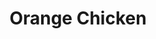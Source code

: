 ---
title: Orange Chicken
metadata:
  course: Main
  title: Orange Chicken
  servings: '2'
ingredients:
- name: dried chilli
  amount: '1'
- name: soy sauce
  amount: 2 tbsp, 2 tsp
- name: sesame oil
  amount: 1 tsp
- name: orange
  amount: '1'
- name: corn starch
  amount: 0.5 cups, 1 tbsp
- name: egg
  amount: '1'
- name: tenderstem broccoli
  amount: some
- name: sesame seeds
  amount: some
- name: ginger
  amount: 0.5 inches
- name: oil
  amount: some
- name: chicken thighs
  amount: '2'
- name: rice vinegar
  amount: 1 tsp
- name: spring onion
  amount: '1'
cookware:
- name: large bowl
- name: small bowl
- name: small pot
- name: paper towel
- name: pan
steps:
- description: In a large bowl, whisk your egg then add soy sauce and corn starch
    and whisk some more to create a slurry.
- description: Now dice your chicken thighs, add them into the slurry and cover.
- description: In a small bowl, zest an orange and grate a small knob of ginger.
- description: Now add the juice of the orange with soy sauce, sesame oil, rice vinegar
    and corn starch. Whisk until there are no lumps.
- description: Add enough oil to small pot so you can submerge the chicken pieces
    in it. Bring it up to a high heat.
- description: Add the chicken into the pot and cook for 3 minutes until they are
    lightly golden brown. Pat them dry with a paper towel.
- description: Now add them to the pot again for 4 minutes until they are golden brown
    and crispy. Pat them dry with a paper towel again.
- description: Dice your spring onion and dried chilli and add them to a pan on medium
    heat with a little oil in it.
- description: After 2 minutes add in the orange sauce and keep stirring while it
    thickens. Once thick, add in your chicken and stir until they're all coated. Serve
    on a plate with some sesame seeds sprinkled on top. This dish goes really well
    with blanched tenderstem broccoli.

---